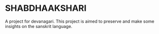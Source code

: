 # SHABDHAAKSHARI
A project for devanagari.
This project is aimed to preserve and make some insights on the sanskrit language.
